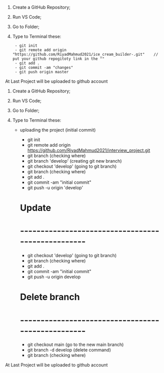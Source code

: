 <!-- git project upload From pc to GITHUB: -->
<!-- ===================================== -->

1. Create a GitHub Repository;

2. Run VS Code;

3. Go to Folder; 

4. Type to Terminal these:

        - git init
        - git remote add origin "https://github.com/RiyadMahmud2021/ice_cream_builder-.git"    //  put your github repogitoty link in the ""
        - git add . 
        - git commit -am "changes"
        - git push origin master

At Last Project will be uploaded to github account

<!-- git project upload From pc to GITHUB: -->
<!-- ===================================== -->



<!-- git project upload From pc to GITHUB with branch: -->
<!-- =========================================================== -->

1. Create a GitHub Repository;

2. Run VS Code;

3. Go to Folder; 

4. Type to Terminal these:

     - uploading the project (initial commit)
          - git init
          - git remote add origin https://github.com/RiyadMahmud2021/interview_project.git
          - git branch   (checking where)
          - git branch 'develop' (creating git new branch)
          - git checkout 'develop' (going to git branch)
          - git branch   (checking where)
          - git add .
          - git commit -am "initial commit"
          - git push -u origin 'develop'



          # Update
          # --------------------------------------------------

          - git checkout 'develop' (going to git branch)
          - git branch   (checking where)
          - git add .
          - git commit -am "initial commit"
          - git push -u origin develop

          # 
          # Delete branch 
          # --------------------------------------------------

          - git checkout main   (go to the new main branch)
          - git branch -d develop  (delete command)
          - git branch   (checking where) 

At Last Project will be uploaded to github account

<!-- git project upload From pc to GITHUB with branch: -->
<!-- =========================================================== -->

